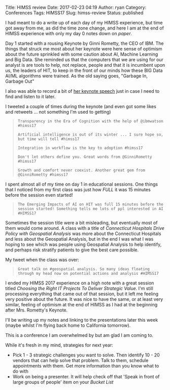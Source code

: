 Title: HIMSS review
Date: 2017-02-23 04:19
Author: ryan
Category: Conferences
Tags: HIMSS17
Slug: himss-review
Status: published

I had meant to do a write up of each day of my HIMSS experience, but time got away from me, as did the time zone change, and here I am at the end of HIMSS experience with only my day 0 notes down on *paper*.

Day 1 started with a rousing Keynote by Ginni Rometty, the CEO of IBM. The things that struck me most about her keynote were here sense of optimism about the future sprinkled with some caution about AI, Machine Learning and Big Data. She reminded us that the computers that we are using for our analyst is are tools to help, not replace, people and that it is incumbent upon us, the leaders of HIT, to keep in the front of our minds how these BIG Data AI/ML algorithms were trained. As the old saying goes, "Garbage In, Garbage Out"

I also was able to record a bit of [her keynote speech](https://www.dropbox.com/s/ou0kgdfnwyrxdsa/Ginni%20Rometty.m4a?dl=1) just in case I need to find and listen to it later.

I tweeted a couple of times during the keynote (and even got some likes and retweets ... not something I'm used to getting)

> `Transparency in the Era of Cognition with the help of @ibmwatson #himss17`
>
> `Artificial intelligence is out of its winter ... I sure hope so, but time will tell #himss17`
>
> `Integration in workflow is the key to adoption #himss17`
>
> `Don't let others define you. Great words from @GinniRometty #himss17`
>
> `Growth and comfort never coexist. Another great gem from @GinniRometty #himss17`

I spent almost all of my time on day 1 in educational sessions. One things that I noticed from my first class was just how *FULL* it was 15 minutes before the session even started!

> `The Emerging Impacts of AI on HIT was full 15 minutes before the session started! Something tells me lots of ppl interested in AI #HIMSS17`

Sometimes the session title were a bit misleading, but eventually most of them would come around. A class with a title of *Connecticut Hospitals Drive Policy with Geospatial Analysis* was more about the Connecticut Hospitals and less about the Geospatial Analysis, but in the end I was what I was hoping to see which was people using Geospatial Analysis to help identify, and perhaps risk stratify patients to give the best care possible.

My tweet when the class was over:

> `Great talk on #geospatial analysis. So many ideas floating through my head now on potential actions and analysis #HIMSS17`

I ended my HIMSS 2017 experience on a high note with a great session titled *Choosing the Right IT Projects To Deliver Strategic Value*. I'm still processing everything that came out of that session, but it left me feeling very positive about the future. It was nice to have the same, or at least very similar, feeling of optimism at the end of HIMSS as I had at the beginning after Mrs. Rometty's Keynote.

I'll be writing up my notes and linking to the presentations later this week (maybe whilst I'm flying back home to California tomorrow).

This is a conference I am overwhelmed by but am glad I am coming to.

While it's fresh in my mind, strategies for next year:

-   Pick 1 - 3 strategic challenges you want to solve. Then identify 10 - 20 vendors that can help solve that problem. Talk to them, schedule appointments with them. Get more information than you know what to do with
-   Work on being a presenter. It will help check off that 'Speak in front of large groups of people' item on your *Bucket List*
